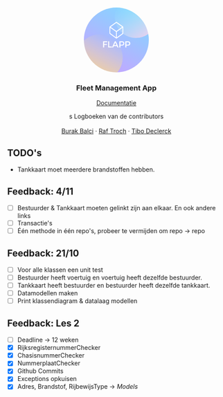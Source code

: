 <!-- # Project_Flapp
### Fleet Management App -->
<!-- <img src="FLAPP.png" border=1px alt="Flapp" width="100"/> -->
<!-- PROJECT LOGO -->
<br />
<div align="center">
    <img src="Flapp_Assets/Images/FLAPP.png" alt="Logo" width="150" height="150" style="border-radius:50%;">

  <h3 align="center">Fleet Management App</h3>
    <p align="center"><a href="Flapp_Assets/Documentatie/HomeDoc.md">Documentatie</a></p>
  <p align="center">s
    Logboeken van de contributors
    <br />
    <br />
    <a href="Flapp_Assets/Logboeken/BurakLogboek.md">Burak Balci</a>
    ·
    <a href="Flapp_Assets/Logboeken/RafLogboek.md">Raf Troch</a>
    ·
    <a href="Flapp_Assets/Logboeken/TiboLogboek.md">Tibo Declerck</a>
  </p>
</div>

<!-- Feedback -->
<!-- [ ] Empty [x] Full -->

## TODO's

- Tankkaart moet meerdere brandstoffen hebben.

## Feedback: 4/11

- [ ] Bestuurder & Tankkaart moeten gelinkt zijn aan elkaar. En ook andere links
- [ ] Transactie's
- [ ] Één methode in één repo's, probeer te vermijden om repo -> repo

## Feedback: 21/10

- [ ] Voor alle klassen een unit test
- [ ] Bestuurder heeft voertuig en voertuig heeft dezelfde bestuurder.
- [ ] Tankkaart heeft bestuurder en bestuurder heeft dezelfde tankkaart.
- [ ] Datamodellen maken
- [ ] Print klassendiagram & datalaag modellen

## Feedback: Les 2

- [ ] Deadline -> 12 weken
- [x] RijksregisternummerChecker
- [x] ChasisnummerChecker
- [x] NummerplaatChecker
- [x] Github Commits
- [x] Exceptions opkuisen
- [x] Adres, Brandstof, RijbewijsType -> _Models_
<!-- [ ] Empty [x] Full -->
